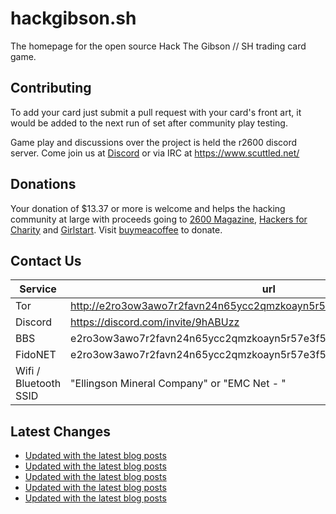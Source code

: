 # hackgibson.sh
The homepage for the open source Hack The Gibson // SH trading card game.


## Contributing

To add your card just submit a pull request with your card's front art, it would be added to the next run of set after community play testing.

Game play and discussions over the project is held the r2600 discord server. Come join us at [Discord](https://discord.com/invite/9hABUzz) or via IRC at https://www.scuttled.net/


## Donations

Your donation of $13.37 or more is welcome and helps the hacking community at large with proceeds going to [2600 Magazine](https://2600.com/), [Hackers for Charity](https://hackersforcharity.org) and [Girlstart](https://girlstart.org).  Visit [buymeacoffee](https://www.buymeacoffee.com/hackgibson.sh) to donate.


## Contact Us

Service | url
-|-
Tor | http://e2ro3ow3awo7r2favn24n65ycc2qmzkoayn5r57e3f56nvjwdcgg32ad.onion
Discord | https://discord.com/invite/9hABUzz
BBS | e2ro3ow3awo7r2favn24n65ycc2qmzkoayn5r57e3f56nvjwdcgg32ad.onion:23
FidoNET | e2ro3ow3awo7r2favn24n65ycc2qmzkoayn5r57e3f56nvjwdcgg32ad.onion:24554
Wifi / Bluetooth SSID | "Ellingson Mineral Company" or "EMC Net - <fidonet address>"

## Latest Changes
<!-- BLOG-POST-LIST:START -->
- [Updated with the latest blog posts](https://github.com/DFW2600/hackgibson.sh/commit/35b7df71984e8c927c944328ab184c4983a8d2fc)
- [Updated with the latest blog posts](https://github.com/DFW2600/hackgibson.sh/commit/fb984ff730496eeb6a9a7a45b389b0170a9ef814)
- [Updated with the latest blog posts](https://github.com/DFW2600/hackgibson.sh/commit/2c4e793071d0680b564b3d53f705ad55e0d4a395)
- [Updated with the latest blog posts](https://github.com/DFW2600/hackgibson.sh/commit/7d52a797f76796567cb85c26ab3f7594d57390fe)
- [Updated with the latest blog posts](https://github.com/DFW2600/hackgibson.sh/commit/53381a9ef3e4e9289de06d3f892132cebdb01dde)
<!-- BLOG-POST-LIST:END -->
